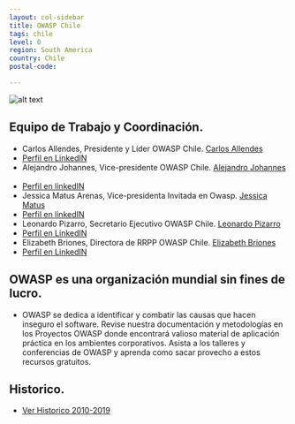 ```yaml
---
layout: col-sidebar
title: OWASP Chile
tags: chile
level: 0
region: South America
country: Chile
postal-code: 

---
```


![alt text](https://i.ibb.co/wR4M75k/Webp-net-resizeimage.jpg)

## Equipo de Trabajo y Coordinación.
+ Carlos Allendes, Presidente y Líder OWASP Chile.  [Carlos Allendes](mailto:carlos.allendes@owasp.org)            
+ [Perfil en LinkedIN](https://cl.linkedin.com/in/carlosallendes)
+ Alejandro Johannes, Vice-presidente OWASP Chile.  [Alejandro Johannes](mailto:ajohannesm@gmail.com)           
+ [Perfil en linkedIN](https://cl.linkedin.com/pub/alejandro-johannes/b/811/a12)
+ Jessica Matus Arenas, Vice-presidenta Invitada en Owasp. [Jessica Matus](mailto:jessica@datosprotegidos.org)     
+ [Perfil en linkedIN](https://www.linkedin.com/in/jessicamatus/)
+ Leonardo Pizarro, Secretario Ejecutivo OWASP Chile.  [Leonardo Pizarro](mailto:leonardo.pizarro@owasp.org)        
+ [Perfil en LinkedIN](https://cl.linkedin.com/in/leonardopizarro)       
+ Elizabeth Briones, Directora de RRPP OWASP Chile.  [Elizabeth Briones](mailto:elibrionespalma@gmail.com)         
+ [Perfil en LinkedIN](https://www.linkedin.com/in/elizabeth-briones-481635a4/)


## OWASP es una organización mundial sin fines de lucro.

  - OWASP se dedica a identificar y combatir las causas que hacen
    inseguro el software. Revise nuestra documentación y metodologías en
    los Proyectos OWASP donde encontrará valioso material de aplicación
    práctica en los ambientes corporativos. Asista a los talleres y
    conferencias de OWASP y aprenda como sacar provecho a estos recursos
    gratuitos.


## Historico.
+ [Ver Historico 2010-2019](https://wiki.owasp.org/index.php/Chile#tab=Owasp-Chile)




